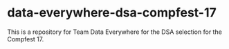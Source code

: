 # data-everywhere-dsa-compfest-17
This is a repository for Team Data Everywhere for the DSA selection for the Compfest 17.
